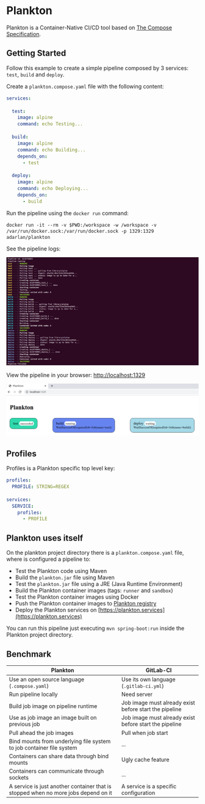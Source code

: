 # Plankton

Plankton is a Container-Native CI/CD tool based on [The Compose Specification](https://github.com/compose-spec/compose-spec/blob/master/spec.md).

## Getting Started

Follow this example to create a simple pipeline composed by 3 services:
`test`, `build` and `deploy`.

Create a `plankton.compose.yaml` file with the following content:

```yaml
services:

  test:
    image: alpine
    command: echo Testing...

  build:
    image: alpine
    command: echo Building...
    depends_on:
      - test

  deploy:
    image: alpine
    command: echo Deploying...
    depends_on:
      - build
```

Run the pipeline using the `docker run` command:

```shell
docker run -it --rm -v $PWD:/workspace -w /workspace -v /var/run/docker.sock:/var/run/docker.sock -p 1329:1329 adarlan/plankton
```

See the pipeline logs:

![Pipeline logs](screenshots/pipeline-logs.png)

View the pipeline in your browser: [http://localhost:1329](http://localhost:1329)

![Pipeline page](screenshots/pipeline-page.png)

## Profiles

Profiles is a Plankton specific top level key:

```yaml
profiles:
  PROFILE: STRING=REGEX

services:
  SERVICE:
    profiles:
      - PROFILE
```

## Plankton uses itself

On the plankton project directory there is a `plankton.compose.yaml` file,
where is configured a pipeline to:

* Test the Plankton code using Maven
* Build the `plankton.jar` file using Maven
* Test the `plankton.jar` file using a JRE (Java Runtime Environment)
* Build the Plankton container images (tags: `runner` and `sandbox`)
* Test the Plankton container images using Docker
* Push the Plankton container images to [Plankton registry](https://hub.docker.com/repository/docker/adarlan/plankton)
* Deploy the Plankton services on [https://plankton.services](https://plankton.services)

You can run this pipeline just executing `mvn spring-boot:run` inside the Plankton project directory.

## Benchmark

| Plankton | GitLab-CI |
| -------- | --------- |
| Use an open source language (`.compose.yaml`) | Use its own language (`.gitlab-ci.yml`) |
| Run pipeline locally | Need server |
| Build job image on pipeline runtime | Job image must already exist before start the pipeline |
| Use as job image an image built on previous job | Job image must already exist before start the pipeline |
| Pull ahead the job images | Pull when job start |
| Bind mounts from underlying file system to job container file system | ... |
| Containers can share data through bind mounts | Ugly cache feature |
| Containers can communicate through sockets | ... |
| A service is just another container that is stopped when no more jobs depend on it | A service is a specific configuration |
